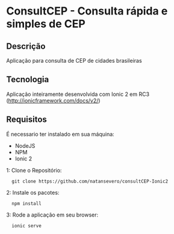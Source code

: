 # ConsultCEP - Consulta rápida e simples de CEP

## Descrição
Aplicação para consulta de CEP de cidades brasileiras

## Tecnologia
Aplicação inteiramente desenvolvida com Ionic 2 em RC3 (http://ionicframework.com/docs/v2/)

## Requisitos
É necessario ter instalado em sua máquina:

* NodeJS
* NPM
* Ionic 2

1: Clone o Repositório:
```
  git clone https://github.com/natansevero/consultCEP-Ionic2
```
2: Instale os pacotes:
```
  npm install
```
3: Rode a aplicação em seu browser:
```
  ionic serve
```
